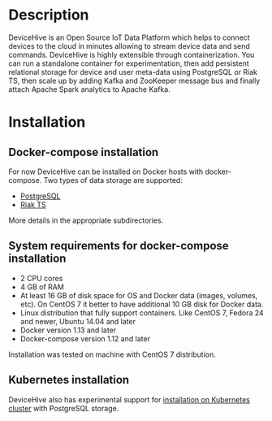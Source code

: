 # Description
DeviceHive is an Open Source IoT Data Platform which helps to connect devices to the cloud in minutes allowing to stream device data and send commands. DeviceHive is highly extensible through containerization. You can run a standalone container for experimentation, then add persistent relational storage for device and user meta-data using PostgreSQL or Riak TS, then scale up by adding Kafka and ZooKeeper message bus and finally attach Apache Spark analytics to Apache Kafka.

# Installation
## Docker-compose installation
For now DeviceHive can be installed on Docker hosts with docker-compose. Two types of data storage are supported:
* [PostgreSQL](rdbms-image/)
* [Riak TS](riak-image/)

More details in the appropriate subdirectories.

## System requirements for docker-compose installation
* 2 CPU cores
* 4 GB of RAM
* At least 16 GB of disk space for OS and Docker data (images, volumes, etc). On CentOS 7 it better to have additional 10 GB disk for Docker data.
* Linux distribution that fully support containers. Like CentOS 7, Fedora 24 and newer, Ubuntu 14.04 and later
* Docker version 1.13 and later
* Docker-compose version 1.12 and later

Installation was tested on machine with CentOS 7 distribution.

## Kubernetes installation
DeviceHive also has experimental support for [installation on Kubernetes cluster](dh-rdbms-k8s/) with PostgreSQL storage.
